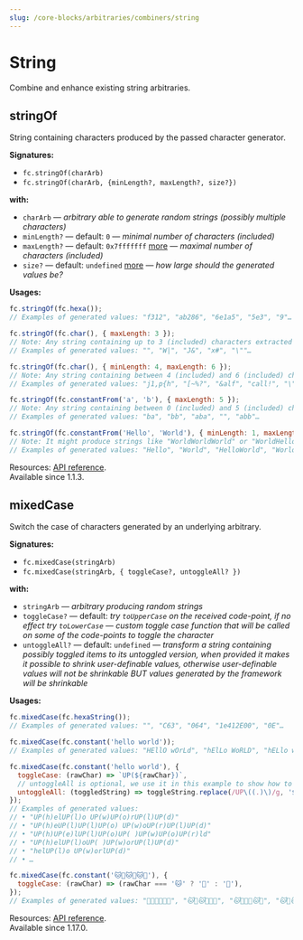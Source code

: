 ```yaml
---
slug: /core-blocks/arbitraries/combiners/string
---
```


# String

Combine and enhance existing string arbitraries.

## stringOf

String containing characters produced by the passed character generator.

**Signatures:**

- `fc.stringOf(charArb)`
- `fc.stringOf(charArb, {minLength?, maxLength?, size?})`

**with:**

- `charArb` — _arbitrary able to generate random strings (possibly multiple characters)_
- `minLength?` — default: `0` — _minimal number of characters (included)_
- `maxLength?` — default: `0x7fffffff` [more](#size-explained) — _maximal number of characters (included)_
- `size?` — default: `undefined` [more](#size-explained) — _how large should the generated values be?_

**Usages:**

```js
fc.stringOf(fc.hexa());
// Examples of generated values: "f312", "ab286", "6e1a5", "5e3", "9"…

fc.stringOf(fc.char(), { maxLength: 3 });
// Note: Any string containing up to 3 (included) characters extracted from `fc.char()`
// Examples of generated values: "", "W|", "J&", "x#", "\""…

fc.stringOf(fc.char(), { minLength: 4, maxLength: 6 });
// Note: Any string containing between 4 (included) and 6 (included) characters extracted from `fc.char()`
// Examples of generated values: "j1,p{h", "[~%?", "&alf", "call!", "\"&S \"!"…

fc.stringOf(fc.constantFrom('a', 'b'), { maxLength: 5 });
// Note: Any string containing between 0 (included) and 5 (included) characters extracted from `fc.constantFrom('a', 'b')`
// Examples of generated values: "ba", "bb", "aba", "", "abb"…

fc.stringOf(fc.constantFrom('Hello', 'World'), { minLength: 1, maxLength: 3 });
// Note: It might produce strings like "WorldWorldWorld" or "WorldHelloWorld"…
// Examples of generated values: "Hello", "World", "HelloWorld", "WorldWorldHello", "HelloWorldHello"…
```

Resources: [API reference](https://dubzzz.github.io/fast-check/api-reference/functions/stringOf.html).  
Available since 1.1.3.

## mixedCase

Switch the case of characters generated by an underlying arbitrary.

**Signatures:**

- `fc.mixedCase(stringArb)`
- `fc.mixedCase(stringArb, { toggleCase?, untoggleAll? })`

**with:**

- `stringArb` — _arbitrary producing random strings_
- `toggleCase?` — default: _try `toUpperCase` on the received code-point, if no effect try `toLowerCase`_ — _custom toggle case function that will be called on some of the code-points to toggle the character_
- `untoggleAll?` — default: `undefined` — _transform a string containing possibly toggled items to its untoggled version, when provided it makes it possible to shrink user-definable values, otherwise user-definable values will not be shrinkable BUT values generated by the framework will be shrinkable_

**Usages:**

```js
fc.mixedCase(fc.hexaString());
// Examples of generated values: "", "C63", "064", "1e412E00", "0E"…

fc.mixedCase(fc.constant('hello world'));
// Examples of generated values: "HEllO wOrLd", "hElLo WoRLD", "hELlo woRlD", "helLO WOrLd", "HEllo wOrld"…

fc.mixedCase(fc.constant('hello world'), {
  toggleCase: (rawChar) => `UP(${rawChar})`,
  // untoggleAll is optional, we use it in this example to show how to use all the options together
  untoggleAll: (toggledString) => toggleString.replace(/UP\((.)\)/g, '$1'),
});
// Examples of generated values:
// • "UP(h)elUP(l)o UP(w)UP(o)rUP(l)UP(d)"
// • "UP(h)eUP(l)UP(l)UP(o) UP(w)oUP(r)UP(l)UP(d)"
// • "UP(h)UP(e)lUP(l)UP(o)UP( )UP(w)UP(o)UP(r)ld"
// • "UP(h)elUP(l)oUP( )UP(w)orUP(l)UP(d)"
// • "helUP(l)o UP(w)orlUP(d)"
// • …

fc.mixedCase(fc.constant('🐱🐢🐱🐢🐱🐢'), {
  toggleCase: (rawChar) => (rawChar === '🐱' ? '🐯' : '🐇'),
});
// Examples of generated values: "🐯🐇🐱🐢🐯🐢", "🐱🐇🐱🐇🐯🐇", "🐱🐢🐯🐢🐱🐢", "🐱🐢🐱🐇🐯🐢", "🐱🐢🐯🐢🐱🐇"…
```

Resources: [API reference](https://dubzzz.github.io/fast-check/api-reference/functions/mixedCase.html).  
Available since 1.17.0.
